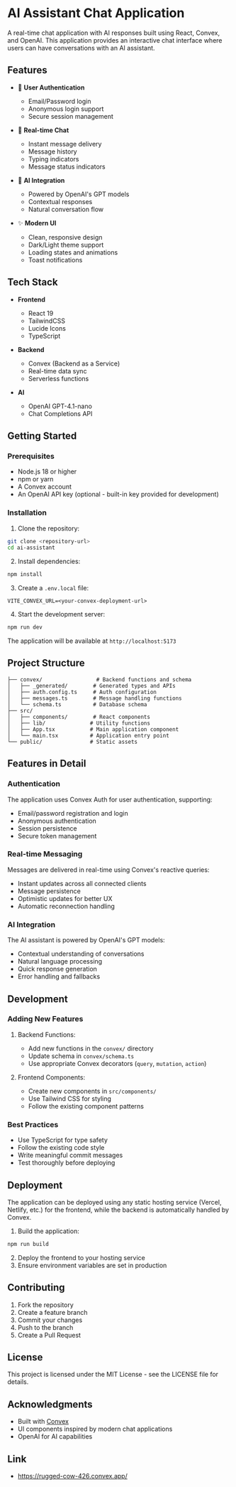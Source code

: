 # AI Assistant Chat Application

A real-time chat application with AI responses built using React, Convex, and OpenAI. This application provides an interactive chat interface where users can have conversations with an AI assistant.

## Features

- 🔐 **User Authentication**
  - Email/Password login
  - Anonymous login support
  - Secure session management

- 💬 **Real-time Chat**
  - Instant message delivery
  - Message history
  - Typing indicators
  - Message status indicators

- 🤖 **AI Integration**
  - Powered by OpenAI's GPT models
  - Contextual responses
  - Natural conversation flow

- ✨ **Modern UI**
  - Clean, responsive design
  - Dark/Light theme support
  - Loading states and animations
  - Toast notifications

## Tech Stack

- **Frontend**
  - React 19
  - TailwindCSS
  - Lucide Icons
  - TypeScript

- **Backend**
  - Convex (Backend as a Service)
  - Real-time data sync
  - Serverless functions

- **AI**
  - OpenAI GPT-4.1-nano
  - Chat Completions API

## Getting Started

### Prerequisites

- Node.js 18 or higher
- npm or yarn
- A Convex account
- An OpenAI API key (optional - built-in key provided for development)

### Installation

1. Clone the repository:
```bash
git clone <repository-url>
cd ai-assistant
```

2. Install dependencies:
```bash
npm install
```

3. Create a `.env.local` file:
```env
VITE_CONVEX_URL=<your-convex-deployment-url>
```

4. Start the development server:
```bash
npm run dev
```

The application will be available at `http://localhost:5173`

## Project Structure

```
├── convex/                 # Backend functions and schema
│   ├── _generated/        # Generated types and APIs
│   ├── auth.config.ts     # Auth configuration
│   ├── messages.ts        # Message handling functions
│   └── schema.ts          # Database schema
├── src/
│   ├── components/        # React components
│   ├── lib/              # Utility functions
│   ├── App.tsx           # Main application component
│   └── main.tsx          # Application entry point
└── public/               # Static assets
```

## Features in Detail

### Authentication

The application uses Convex Auth for user authentication, supporting:
- Email/password registration and login
- Anonymous authentication
- Session persistence
- Secure token management

### Real-time Messaging

Messages are delivered in real-time using Convex's reactive queries:
- Instant updates across all connected clients
- Message persistence
- Optimistic updates for better UX
- Automatic reconnection handling

### AI Integration

The AI assistant is powered by OpenAI's GPT models:
- Contextual understanding of conversations
- Natural language processing
- Quick response generation
- Error handling and fallbacks

## Development

### Adding New Features

1. Backend Functions:
   - Add new functions in the `convex/` directory
   - Update schema in `convex/schema.ts`
   - Use appropriate Convex decorators (`query`, `mutation`, `action`)

2. Frontend Components:
   - Create new components in `src/components/`
   - Use Tailwind CSS for styling
   - Follow the existing component patterns

### Best Practices

- Use TypeScript for type safety
- Follow the existing code style
- Write meaningful commit messages
- Test thoroughly before deploying

## Deployment

The application can be deployed using any static hosting service (Vercel, Netlify, etc.) for the frontend, while the backend is automatically handled by Convex.

1. Build the application:
```bash
npm run build
```

2. Deploy the frontend to your hosting service
3. Ensure environment variables are set in production

## Contributing

1. Fork the repository
2. Create a feature branch
3. Commit your changes
4. Push to the branch
5. Create a Pull Request

## License

This project is licensed under the MIT License - see the LICENSE file for details.

## Acknowledgments

- Built with [Convex](https://convex.dev)
- UI components inspired by modern chat applications
- OpenAI for AI capabilities

## Link

- https://rugged-cow-426.convex.app/
